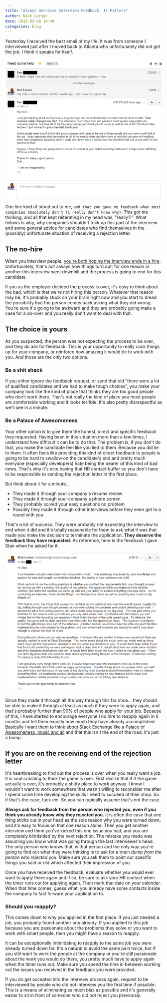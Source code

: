 ```yaml
---
title: "Always Get/Give Interview Feedback, It Matters"
author: Nick Larsen
date: 2015-03-08 14:49
categories: blog
---
```

Yesterday I received the best email of my life.  It was from someone I interviewed just after I moved back to Atlanta who unfortunately did not get the job.  I think it speaks for itself.

![The most amazing email I have ever received.](/img/feedback-is-important.png)

One line kind of stood out to me, `and that you gave me feedback when most companies absolutely don't (i really don't know why)`.  This got me thinking, and all that kept reiterating in my head was, "really?!".  What follows is why, why companies shouldn't fuck up this part of the interview and some general advice for candidates who find themselves in the (possibly) unfortunate situation of receiving a rejection letter.

## The no-hire
When you interview people, [you're both hoping the interview ends in a hire](http://cultureofdevelopment.com/blog/2013/03/24/interviews-what-im-thinking-while-im-interviewing-you/).  Unfortunately, that's not always how things turn out; for one reason or another this interview went downhill and the process is going to end for this candidate.

If you as the employer decided the process is over, it's easy to think about the bad, which is that we're not hiring this person.  Whatever that reason may be, it's probably stuck on your brain right now and you start to dread the possibility that the person comes back asking what they did wrong.  You're sure it's going to be awkward and they are probably going make a case for a do-over and you really don't want to deal with that.

## The choice is yours
As you suspected, the person was not expecting the process to be over, and they do ask for feedback.  This is your opportunity to really cock things up for your company, or reinforce how amazing it would be to work with you.  And those are the only two options.

### Be a shit shack
If you either ignore the feedback request, or send that old "there were a lot of qualified candidates and we had to make tough choices", you make your company look like the kind of place that thinks they are too good people who don't work there.  That's not really the kind of place you most people are comfortable working and it looks terrible.  It's also pretty disrespectful as we'll see in a minute.

### Be a Palace of Awesomeness
Your other option is to give them the honest, direct and specific feedback they requested.  Having been in this situation more than a few times, I understand how difficult it can be to do that.  The problem is, if you don't do that, you make the candidate feel like you lied to them.  Because you did lie to them.  It often feels like providing this kind of direct feedback to people is going to be hard to swallow on the candidate's end and pretty much everyone (especially developers) hate being the bearer of this kind of bad news.  That's why it's nice having that HR contact buffer so you don't have to be responsible to sending the rejection letter in the first place.

But think about it for a minute...

- They made it through your company's resume review
- They made it through your company's phone screen
- They probably solved your easy questions no problem
- Possibly they made it through other interviews before they even got to a round with you

That's _a lot_ of success.  They were probably not expecting the interview to end when it did and it's totally reasonable for them to ask what it was that made you make the decision to terminate the application.  **They deserve the feedback they have requested.**  As reference, here is the feedback I gave Stan when he asked for it.

![Feedback as requested.](/img/feedback-given.png)

Since they made it through all the way through this far once... they should be able to make it through at least as much if they were to apply again, and that's probably further than 90% of people who apply for your job.  Because of this, I have started to encourage everyone I no hire to reapply again in 6 months and tell them exactly how much they have already accomplished.  Basically I want them to think about Stack Exchange like a [Palace of Awesomeness, music and all](https://www.youtube.com/watch?v=Wno4o1SvI7Q) and that this isn't the end of the road, it's just a bump.

## If you are on the receiving end of the rejection letter
It's heartbreaking to find out the process is over when you really want a job.  It is soul crushing to think the game is over.  First realize that if it the game actually is over, it's probably a shitty place to work anyway.  I know I wouldn't want to work somewhere that wasn't willing to reconsider me after I spend some time developing the skills I need to succeed at their shop.  So if that's the case, fuck em.  So you can typically assume that's not the case.

**Always ask for feedback from the person who rejected you, even if you think you already know why they rejected you.**  It is often the case that one thing sticks out in your head as the sole reason why you were turned down, and it's easy to focus on that one reason alone.  Then you get another interview and think you've kicked this one issue you had, and you are completely blindsided by the next rejection.  The mistake you made was assuming you know what was going through the last interviewer's head.  The only person who knows that, is that person and the only way you're going to find out what they were thinking is to ask for a brain dump _from the person who rejected you_.  Make sure you ask them to point our specific things you said or did which affected their impression of you.

Once you have received the feedback, evaluate whether you would ever want to apply there again and if so, be sure to ask your HR contact when the timer runs out for applying again.  Then mark that date on your calendar.  When that time comes, guess what, you already have some contacts inside the company to fast forward your application to.

### Should you reapply?
This comes down to why you applied in the first place.  If you just needed a job, you probably found another one already.  If you applied to this job because you are passionate about the problems they solve or you want to work with smart people, then you might have a reason to reapply.  

It can be exceptionally intimidating to reapply to the same job you were already turned down for.  It's a natural to avoid the same pain twice, but if you still want to work the people at the company or you're still passionate about the work you would do there, you pretty much have to apply again when the timer runs out.  Make sure you spend the time in between working out the issues you received in the feedback you were provided. 

If you do get accepted into the interview process again, request to be interviewed by people who did not interview you the first time if possible.  This is a means of eliminating as much bias as possible and it's generally easier to sit in front of someone who did not reject you previously. 